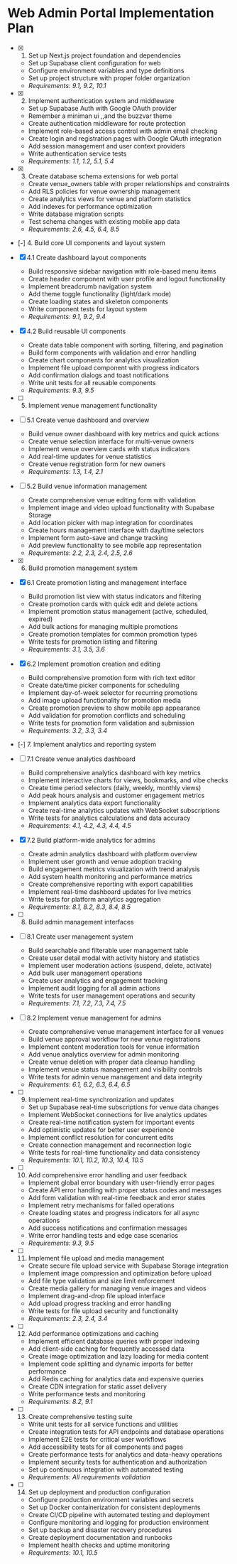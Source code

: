 # Web Admin Portal Implementation Plan

- [x] 1. Set up Next.js project foundation and dependencies

  - Set up Supabase client configuration for web
  - Configure environment variables and type definitions
  - Set up project structure with proper folder organization
  - _Requirements: 9.1, 9.2, 10.1_

- [x] 2. Implement authentication system and middleware

  - Set up Supabase Auth with Google OAuth provider
  - Remember a miniman ui ,,and the buzzvar theme
  - Create authentication middleware for route protection
  - Implement role-based access control with admin email checking
  - Create login and registration pages with Google OAuth integration
  - Add session management and user context providers
  - Write authentication service tests
  - _Requirements: 1.1, 1.2, 5.1, 5.4_

- [x] 3. Create database schema extensions for web portal

  - Create venue_owners table with proper relationships and constraints
  - Add RLS policies for venue ownership management
  - Create analytics views for venue and platform statistics
  - Add indexes for performance optimization
  - Write database migration scripts
  - Test schema changes with existing mobile app data
  - _Requirements: 2.6, 4.5, 6.4, 8.5_

- [-] 4. Build core UI components and layout system

- [x] 4.1 Create dashboard layout components

  - Build responsive sidebar navigation with role-based menu items
  - Create header component with user profile and logout functionality
  - Implement breadcrumb navigation system
  - Add theme toggle functionality (light/dark mode)
  - Create loading states and skeleton components
  - Write component tests for layout system
  - _Requirements: 9.1, 9.2, 9.4_

- [x] 4.2 Build reusable UI components

  - Create data table component with sorting, filtering, and pagination
  - Build form components with validation and error handling
  - Create chart components for analytics visualization
  - Implement file upload component with progress indicators
  - Add confirmation dialogs and toast notifications
  - Write unit tests for all reusable components
  - _Requirements: 9.3, 9.5_

- [ ] 5. Implement venue management functionality

- [ ] 5.1 Create venue dashboard and overview

  - Build venue owner dashboard with key metrics and quick actions
  - Create venue selection interface for multi-venue owners
  - Implement venue overview cards with status indicators
  - Add real-time updates for venue statistics
  - Create venue registration form for new owners
  - _Requirements: 1.3, 1.4, 2.1_

- [ ] 5.2 Build venue information management

  - Create comprehensive venue editing form with validation
  - Implement image and video upload functionality with Supabase Storage
  - Add location picker with map integration for coordinates
  - Create hours management interface with day/time selectors
  - Implement form auto-save and change tracking
  - Add preview functionality to see mobile app representation
  - _Requirements: 2.2, 2.3, 2.4, 2.5, 2.6_

- [x] 6. Build promotion management system

- [x] 6.1 Create promotion listing and management interface

  - Build promotion list view with status indicators and filtering
  - Create promotion cards with quick edit and delete actions
  - Implement promotion status management (active, scheduled, expired)
  - Add bulk actions for managing multiple promotions
  - Create promotion templates for common promotion types
  - Write tests for promotion listing and filtering
  - _Requirements: 3.1, 3.5, 3.6_

- [x] 6.2 Implement promotion creation and editing

  - Build comprehensive promotion form with rich text editor
  - Create date/time picker components for scheduling
  - Implement day-of-week selector for recurring promotions
  - Add image upload functionality for promotion media
  - Create promotion preview to show mobile app appearance
  - Add validation for promotion conflicts and scheduling
  - Write tests for promotion form validation and submission
  - _Requirements: 3.2, 3.3, 3.4_

- [-] 7. Implement analytics and reporting system

- [ ] 7.1 Create venue analytics dashboard

  - Build comprehensive analytics dashboard with key metrics
  - Implement interactive charts for views, bookmarks, and vibe checks
  - Create time period selectors (daily, weekly, monthly views)
  - Add peak hours analysis and customer engagement metrics
  - Implement analytics data export functionality
  - Create real-time analytics updates with WebSocket subscriptions
  - Write tests for analytics calculations and data accuracy
  - _Requirements: 4.1, 4.2, 4.3, 4.4, 4.5_

- [x] 7.2 Build platform-wide analytics for admins


  - Create admin analytics dashboard with platform overview
  - Implement user growth and venue adoption tracking
  - Build engagement metrics visualization with trend analysis
  - Add system health monitoring and performance metrics
  - Create comprehensive reporting with export capabilities
  - Implement real-time dashboard updates for live metrics
  - Write tests for platform analytics aggregation
  - _Requirements: 8.1, 8.2, 8.3, 8.4, 8.5_

- [ ] 8. Build admin management interfaces

- [ ] 8.1 Create user management system

  - Build searchable and filterable user management table
  - Create user detail modal with activity history and statistics
  - Implement user moderation actions (suspend, delete, activate)
  - Add bulk user management operations
  - Create user analytics and engagement tracking
  - Implement audit logging for all admin actions
  - Write tests for user management operations and security
  - _Requirements: 7.1, 7.2, 7.3, 7.4, 7.5_

- [ ] 8.2 Implement venue management for admins

  - Create comprehensive venue management interface for all venues
  - Build venue approval workflow for new venue registrations
  - Implement content moderation tools for venue information
  - Add venue analytics overview for admin monitoring
  - Create venue deletion with proper data cleanup handling
  - Implement venue status management and visibility controls
  - Write tests for admin venue management and data integrity
  - _Requirements: 6.1, 6.2, 6.3, 6.4, 6.5_

- [ ] 9. Implement real-time synchronization and updates

  - Set up Supabase real-time subscriptions for venue data changes
  - Implement WebSocket connections for live analytics updates
  - Create real-time notification system for important events
  - Add optimistic updates for better user experience
  - Implement conflict resolution for concurrent edits
  - Create connection management and reconnection logic
  - Write tests for real-time functionality and data consistency
  - _Requirements: 10.1, 10.2, 10.3, 10.4, 10.5_

- [ ] 10. Add comprehensive error handling and user feedback

  - Implement global error boundary with user-friendly error pages
  - Create API error handling with proper status codes and messages
  - Add form validation with real-time feedback and error states
  - Implement retry mechanisms for failed operations
  - Create loading states and progress indicators for all async operations
  - Add success notifications and confirmation messages
  - Write error handling tests and edge case scenarios
  - _Requirements: 9.3, 9.5_

- [ ] 11. Implement file upload and media management

  - Create secure file upload service with Supabase Storage integration
  - Implement image compression and optimization before upload
  - Add file type validation and size limit enforcement
  - Create media gallery for managing venue images and videos
  - Implement drag-and-drop file upload interface
  - Add upload progress tracking and error handling
  - Write tests for file upload security and functionality
  - _Requirements: 2.3, 2.4, 3.4_

- [ ] 12. Add performance optimizations and caching

  - Implement efficient database queries with proper indexing
  - Add client-side caching for frequently accessed data
  - Create image optimization and lazy loading for media content
  - Implement code splitting and dynamic imports for better performance
  - Add Redis caching for analytics data and expensive queries
  - Create CDN integration for static asset delivery
  - Write performance tests and monitoring
  - _Requirements: 8.2, 9.1_

- [ ] 13. Create comprehensive testing suite

  - Write unit tests for all service functions and utilities
  - Create integration tests for API endpoints and database operations
  - Implement E2E tests for critical user workflows
  - Add accessibility tests for all components and pages
  - Create performance tests for analytics and data-heavy operations
  - Implement security tests for authentication and authorization
  - Set up continuous integration with automated testing
  - _Requirements: All requirements validation_

- [ ] 14. Set up deployment and production configuration

  - Configure production environment variables and secrets
  - Set up Docker containerization for consistent deployments
  - Create CI/CD pipeline with automated testing and deployment
  - Configure monitoring and logging for production environment
  - Set up backup and disaster recovery procedures
  - Create deployment documentation and runbooks
  - Implement health checks and uptime monitoring
  - _Requirements: 10.1, 10.5_
